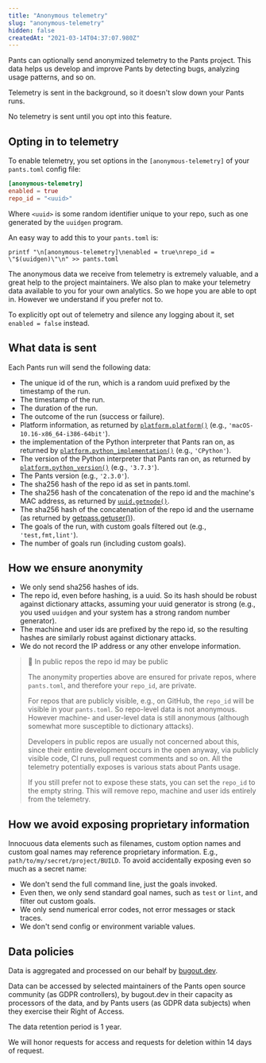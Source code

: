 ```yaml
---
title: "Anonymous telemetry"
slug: "anonymous-telemetry"
hidden: false
createdAt: "2021-03-14T04:37:07.980Z"
---
```

Pants can optionally send anonymized telemetry to the Pants project. This data helps us develop and improve Pants by detecting bugs, analyzing usage patterns, and so on.

Telemetry is sent in the background, so it doesn't slow down your Pants runs.

No telemetry is sent until you opt into this feature.

Opting in to telemetry
----------------------

To enable telemetry, you set options in the `[anonymous-telemetry]` of your `pants.toml` config file:

```toml pants.toml
[anonymous-telemetry]
enabled = true
repo_id = "<uuid>"
```

Where `<uuid>` is some random identifier unique to your repo, such as one generated by the `uuidgen` program. 

An easy way to add this to your `pants.toml` is:

```
printf "\n[anonymous-telemetry]\nenabled = true\nrepo_id = \"$(uuidgen)\"\n" >> pants.toml
```

The anonymous data we receive from telemetry is extremely valuable, and a great help to the project maintainers. We also plan to make your telemetry data available to you for your own analytics. So we hope you are able to opt in. However we understand if you prefer not to.

To explicitly opt out of telemetry and silence any logging about it, set `enabled = false` instead.

What data is sent
-----------------

Each Pants run will send the following data:

- The unique id of the run, which is a random uuid prefixed by the timestamp of the run.
- The timestamp of the run.
- The duration of the run.
- The outcome of the run (success or failure).
- Platform information, as returned by [`platform.platform()`](https://docs.python.org/3/library/platform.html#platform.platform) (e.g., `'macOS-10.16-x86_64-i386-64bit'`).
- the implementation of the Python interpreter that Pants ran on, as returned by [`platform.python_implementation()`](https://docs.python.org/3/library/platform.html#platform.python_implementation) (e.g., `'CPython'`).
- The version of the Python interpreter that Pants ran on, as returned by [`platform.python_version()`](https://docs.python.org/3/library/platform.html#platform.python_version) (e.g., `'3.7.3'`).
- The Pants version (e.g., `'2.3.0'`).
- The sha256 hash of the repo id as set in pants.toml.
- The sha256 hash of the concatenation of the repo id and the machine's MAC address, as returned by [`uuid.getnode()`](https://docs.python.org/3/library/uuid.html#uuid.getnode).
- The sha256 hash of the concatenation of the repo id and the username (as returned by [getpass.getuser()](https://docs.python.org/3/library/getpass.html#getpass.getuser)).
- The goals of the run, with custom goals filtered out (e.g., `'test,fmt,lint'`).
- The number of goals run (including custom goals).

How we ensure anonymity
-----------------------

- We only send sha256 hashes of ids.
- The repo id, even before hashing, is a uuid. So its hash should be robust against dictionary attacks, assuming your uuid generator is strong (e.g., you used `uuidgen` and your system has a strong random number generator).
- The machine and user ids are prefixed by the repo id, so the resulting hashes are similarly robust against dictionary attacks.
- We do not record the IP address or any other envelope information.

> 🚧 In public repos the repo id may be public
> 
> The anonymity properties above are ensured for private repos, where `pants.toml`, and therefore your `repo_id`, are private.
> 
> For repos that are publicly visible, e.g., on GitHub, the `repo_id` will be visible in your `pants.toml`. So repo-level data is not anonymous. However machine- and user-level data is still anonymous (although somewhat more susceptible to dictionary attacks). 
> 
> Developers in public repos are usually not concerned about this, since their entire development occurs in the open anyway, via publicly visible code, CI runs, pull request comments and so on. All the telemetry potentially exposes is various stats about Pants usage.
> 
> If you still prefer not to expose these stats, you can set the `repo_id` to the empty string. This will remove repo, machine and user ids entirely from the telemetry.

How we avoid exposing proprietary information
---------------------------------------------

Innocuous data elements such as filenames, custom option names and custom goal names may reference proprietary information. E.g., `path/to/my/secret/project/BUILD`. To avoid accidentally exposing even so much as a secret name:

- We don't send the full command line, just the goals invoked.
- Even then, we only send standard goal names, such as `test` or `lint`, and filter out custom goals.
- We only send numerical error codes, not error messages or stack traces.
- We don't send config or environment variable values.

Data policies
-------------

Data is aggregated and processed on our behalf by [bugout.dev](https://bugout.dev/). 

Data can be accessed by selected maintainers of the Pants open source community (as GDPR controllers), by bugout.dev in their capacity as processors of the data, and by Pants users (as GDPR data subjects) when they exercise their Right of Access.

The data retention period is 1 year. 

We will honor requests for access and requests for deletion within 14 days of request.

